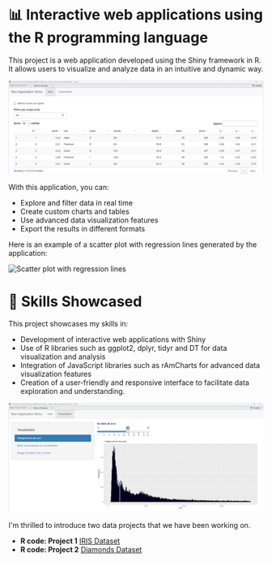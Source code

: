 # 📊 Interactive web applications using the R programming language

This project is a web application developed using the Shiny framework in R. It allows users to visualize and analyze data in an intuitive and dynamic way.

![Data](https://github.com/CatelloTheDataProjectManager/R-Shiny/blob/main/data-R.png)

With this application, you can:

- Explore and filter data in real time
- Create custom charts and tables
- Use advanced data visualization features
- Export the results in different formats

Here is an example of a scatter plot with regression lines generated by the application:

![Scatter plot with regression lines](https://github.com/CatelloTheDataProjectManager/R-Shiny/blob/main/Graphique%20de%20dispersion%20avec%20r%C3%A9gression.png)

# 🔧 Skills Showcased

This project showcases my skills in:

- Development of interactive web applications with Shiny
- Use of R libraries such as ggplot2, dplyr, tidyr and DT for data visualization and analysis
- Integration of JavaScript libraries such as rAmCharts for advanced data visualization features
- Creation of a user-friendly and responsive interface to facilitate data exploration and understanding.

![Data Viz](https://github.com/CatelloTheDataProjectManager/R-Shiny/blob/main/Viz-R.png)

I'm thrilled to introduce two data projects that we have been  working on.

- **R code: Project 1** [IRIS Dataset](https://github.com/CatelloTheDataProjectManager/R-Shiny/blob/main/app.R)
- **R code: Project 2** [Diamonds Dataset](https://github.com/CatelloTheDataProjectManager/R-Shiny/blob/main/diamonds/app.R)

